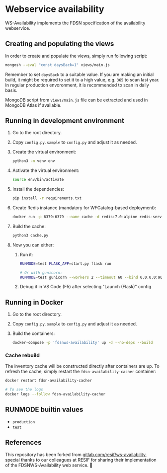 # Webservice availability

WS-Availability implements the FDSN specification of the availability webservice.

## Creating and populating the views

In order to create and populate the views, simply run following script:

```bash
mongosh --eval "const daysBack=1" views/main.js
```

Remember to set `daysBack` to a suitable value. If you are making an initial build, it might be required to set it to a high value, e.g. `365` to scan last year. In regular production envoronment, it is recommended to scan in daily basis.

MongoDB script from `views/main.js` file can be extracted and used in MongoDB Atlas if available.

## Running in development environment

1. Go to the root directory.
1. Copy `config.py.sample` to `config.py` and adjust it as needed.
1. Create the virtual environment:

    ```bash
    python3 -m venv env
    ```

1. Activate the virtual environment:

    ```bash
    source env/bin/activate
    ```

1. Install the dependencies:

    ```bash
    pip install -r requirements.txt
    ```

1. Create Redis instance (mandatory for WFCatalog-based deployment):

    ```bash
    docker run -p 6379:6379 --name cache -d redis:7.0-alpine redis-server --save 20 1 --loglevel warning
    ```

1. Build the cache:

    ```bash
    python3 cache.py
    ```

1. Now you can either:
    1. Run it:

        ```bash
        RUNMODE=test FLASK_APP=start.py flask run

        # Or with gunicorn:
        RUNMODE=test gunicorn --workers 2 --timeout 60 --bind 0.0.0.0:9001 start:app
        ```

    1. Debug it in VS Code (F5) after selecting "Launch (Flask)" config.

## Running in Docker

1. Go to the root directory.
1. Copy `config.py.sample` to `config.py` and adjust it as needed.
1. Build the containers:

    ```bash
    docker-compose -p 'fdsnws-availability' up -d --no-deps --build
    ```

### Cache rebuild

The inventory cache will be constructed directly after containers are up. To refresh the cache, simply restart the `fdsn-availability-cacher` container:

```bash
docker restart fdsn-availability-cacher

# To see the logs
docker logs --follow fdsn-availability-cacher
```

## RUNMODE builtin values

* `production`
* `test`

## References

This repository has been forked from [gitlab.com/resif/ws-availability](https://gitlab.com/resif/ws-availability), special thanks to our colleagues at RESIF for sharing their implementation of the FDSNWS-Availability web service. 💐
